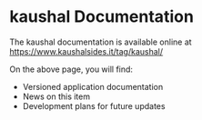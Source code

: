 # kaushal Documentation

The kaushal documentation is available online at https://www.kaushalsides.it/tag/kaushal/

On the above page, you will find:
* Versioned application documentation
* News on this item
* Development plans for future updates
